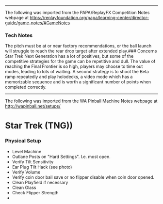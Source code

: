 ***
The following was imported from the PAPA/ReplayFX Competition Notes webpage at https://replayfoundation.org/papa/learning-center/director-guide/game-notes/#GameNotes
### Tech Notes
            
The pitch must be at or near factory recommendations, or the ball launch will struggle to reach the rear drop target after extended play.### Concerns
Star Trek Next Generation has a lot of positives, but some of the competitive strategies for the game can be repetitive and dull. The value of reaching the Final Frontier is so high, players may choose to time out modes, leading to lots of waiting. A second strategy is to shoot the Beta ramp repeatedly and play holodecks, a video mode which has a memorizable sequence and is worth a significant number of points when completed correctly.
***
The following was imported from the WA Pinball Machine Notes webpage at http://wapinball.net/setups/
# Star Trek (TNG))
### Physical Setup
-   Level Machine
-   Outlane Posts on "Hard Settings". I.e. most open.
-   Verify Tilt Sensitivity
-   Ear Plug Tilt Hack (see photo)
-   Verify Volume
-   Verify coin door ball save or no flipper disable when coin door opened.
-   Clean Playfield if necessary
-   Clean Glass
-   Check Flipper Strength
-   
